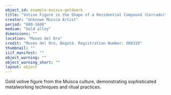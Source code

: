 ```yaml
---
object_id: example-muisca-goldwork
title: "Votive Figure in the Shape of a Residential Compound (Cercado)"
creator: "Unknown Muisca Artist"
period: "600-1600"
medium: "Gold alloy"
dimensions: ""
location: "Museo del Oro"
credit: "Museo del Oro, Bogotá. Registration Number: O08319"
thumbnail: ""
iiif_manifest: ""
object_warning: ""
object_warning_short: ""
layout: object
---
```


Gold votive figure from the Muisca culture, demonstrating sophisticated metalworking techniques and ritual practices.
